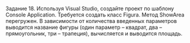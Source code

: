 Задание 18. Используя Visual Studio, создайте проект по шаблону Console Application.
Требуется создать класс Figura. Метод ShowArea перегружен. В зависимости от количества введенных параметров выводится название фигуры (один параметр – квадрат, два – прямоугольник, три – трапеция), вычисляется и выводится площадь.

